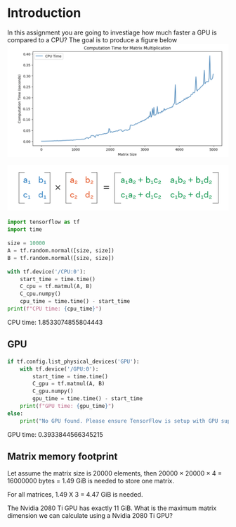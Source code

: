 # Introduction
In this assignment you are going to investiage how much faster a GPU is compared to a CPU? The goal is to produce
a figure below 
![CPU Exectime](img/cpu_exectime.png)

![Matmul](img/matmul.png)

```python
import tensorflow as tf
import time
```

```python
size = 10000
A = tf.random.normal([size, size])
B = tf.random.normal([size, size])
```

```python
with tf.device('/CPU:0'):
    start_time = time.time()
    C_cpu = tf.matmul(A, B)
    C_cpu.numpy()
    cpu_time = time.time() - start_time
print(f"CPU time: {cpu_time}")
```
CPU time: 1.8533074855804443

## GPU 
```python
if tf.config.list_physical_devices('GPU'):
    with tf.device('/GPU:0'):
        start_time = time.time()
        C_gpu = tf.matmul(A, B)
        C_gpu.numpy()
        gpu_time = time.time() - start_time
    print(f"GPU time: {gpu_time}")
else:
    print("No GPU found. Please ensure TensorFlow is setup with GPU support.")
```
GPU time: 0.3933844566345215

## Matrix memory footprint
Let assume the matrix size is 20000 elements, then 
20000 × 20000 × 4 = 16000000 bytes = 1.49 GiB
is needed to store one matrix.

For all matrices, 1.49 X 3 = 4.47 GiB is needed.

The Nvidia 2080 Ti GPU has exactly 11 GiB. What is the maximum matrix dimension we can calculate using a Nvidia 2080 Ti GPU?
